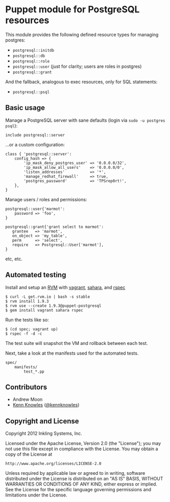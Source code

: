 Puppet module for PostgreSQL resources
======================================

This module provides the following defined resource types for managing postgres:

 * `postgresql::initdb`
 * `postgresql::db`
 * `postgresql::role`
 * `postgresql::user` (just for clarity; users are roles in postgres)
 * `postgresql::grant`

And the fallback, analogous to exec resources, only for SQL statements:

 * `postgresql::psql`

Basic usage
-----------

Manage a PostgreSQL server with sane defaults (login via `sudo -u postgres psql`):

```Puppet
include postgresql::server
```

...or a custom configuration:

```Puppet
class { 'postgresql::server':
    config_hash => {
        'ip_mask_deny_postgres_user' => '0.0.0.0/32',
        'ip_mask_allow_all_users'    => '0.0.0.0/0',
        'listen_addresses'           => '*',
        'manage_redhat_firewall'     => true,
        'postgres_password'          => 'TPSrep0rt!',
    },
}
```

Manage users / roles and permissions:

```Puppet
postgresql::user{'marmot':
    password => 'foo',
}

postgresql::grant{'grant select to marmot':
   grantee   => 'marmot',
   on_object => 'my_table',
   perm      => 'select',
   require   => Postgresql::User['marmot'],
}
```

etc, etc.


Automated testing
-----------------

Install and setup an [RVM](http://beginrescueend.com/) with 
[vagrant](http://vagrantup.com/), 
[sahara](https://github.com/jedi4ever/sahara), and 
[rspec](http://rspec.info/)

    $ curl -L get.rvm.io | bash -s stable
    $ rvm install 1.9.3
    $ rvm use --create 1.9.3@puppet-postgresql
    $ gem install vagrant sahara rspec

Run the tests like so:

    $ (cd spec; vagrant up)
    $ rspec -f -d -c

The test suite will snapshot the VM and rollback between each test.

Next, take a look at the manifests used for the automated tests.

    spec/
        manifests/
            test_*.pp


Contributors
------------

 * Andrew Moon
 * [Kenn Knowles](https://github.com/kennknowles) ([@kennknowles](https://twitter.com/KennKnowles))


Copyright and License
---------------------

Copyright 2012 Inkling Systems, Inc.

Licensed under the Apache License, Version 2.0 (the "License");
you may not use this file except in compliance with the License.
You may obtain a copy of the License at

    http://www.apache.org/licenses/LICENSE-2.0

Unless required by applicable law or agreed to in writing, software
distributed under the License is distributed on an "AS IS" BASIS,
WITHOUT WARRANTIES OR CONDITIONS OF ANY KIND, either express or implied.
See the License for the specific language governing permissions and
limitations under the License.
